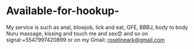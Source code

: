 # Available-for-hookup-
My service  is such as anal, blowjob, lick and eat, GFE, BBBJ, body to body Nuru massage, kissing and touch me and sex😍 and so on signal:+5547997420899 or on my Gmail: roselineark@gmail.com
